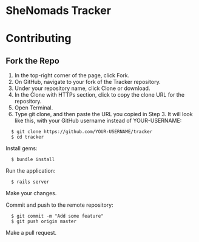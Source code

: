 # SheNomads Tracker

# Contributing
## Fork the Repo
1. In the top-right corner of the page, click Fork.
2. On GitHub, navigate to your fork of the Tracker repository.
3. Under your repository name, click Clone or download.
4. In the Clone with HTTPs section, click  to copy the clone URL for the repository.
5. Open Terminal.
6. Type git clone, and then paste the URL you copied in Step 3. It will look like this, with your GitHub username instead of YOUR-USERNAME: 

```
  $ git clone https://github.com/YOUR-USERNAME/tracker
  $ cd tracker
```

Install gems:

```
  $ bundle install
```

Run the application:

```
  $ rails server
```

Make your changes.

Commit and push to the remote repository:

```
  $ git commit -m "Add some feature"
  $ git push origin master
```

Make a pull request.
